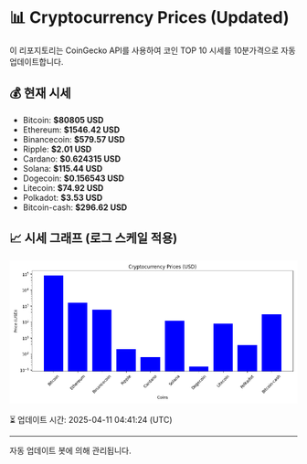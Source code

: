 
# 📊 Cryptocurrency Prices (Updated)

이 리포지토리는 CoinGecko API를 사용하여 코인 TOP 10 시세를 10분가격으로 자동 업데이트합니다.

## 💰 현재 시세
- Bitcoin: **$80805 USD**
- Ethereum: **$1546.42 USD**
- Binancecoin: **$579.57 USD**
- Ripple: **$2.01 USD**
- Cardano: **$0.624315 USD**
- Solana: **$115.44 USD**
- Dogecoin: **$0.156543 USD**
- Litecoin: **$74.92 USD**
- Polkadot: **$3.53 USD**
- Bitcoin-cash: **$296.62 USD**

## 📈 시세 그래프 (로그 스케일 적용)
![Crypto Prices](crypto_prices.png)

⏳ 업데이트 시간: 2025-04-11 04:41:24 (UTC)

---
자동 업데이트 봇에 의해 관리됩니다.

